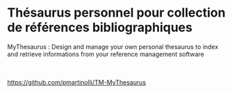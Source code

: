 # Thésaurus personnel pour collection de références bibliographiques

MyThesaurus : Design and manage your own personal thesaurus to index and retrieve informations from your reference management software







\
\
https://github.com/pmartinolli/TM-MyThesaurus
